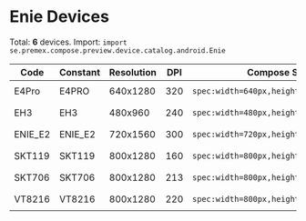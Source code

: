 # Enie Devices

Total: **6** devices. Import: `import se.premex.compose.preview.device.catalog.android.Enie`

| Code | Constant | Resolution | DPI | Compose Spec | Preview Usage |
|------|----------|------------|-----|-------------|---------------|
| E4Pro | E4PRO | 640x1280 | 320 | `spec:width=640px,height=1280px,dpi=320` | `@Preview(device = Enie.E4PRO)` |
| EH3 | EH3 | 480x960 | 240 | `spec:width=480px,height=960px,dpi=240` | `@Preview(device = Enie.EH3)` |
| ENIE_E2 | ENIE_E2 | 720x1560 | 300 | `spec:width=720px,height=1560px,dpi=300` | `@Preview(device = Enie.ENIE_E2)` |
| SKT119 | SKT119 | 800x1280 | 160 | `spec:width=800px,height=1280px,dpi=160` | `@Preview(device = Enie.SKT119)` |
| SKT706 | SKT706 | 800x1280 | 213 | `spec:width=800px,height=1280px,dpi=213` | `@Preview(device = Enie.SKT706)` |
| VT8216 | VT8216 | 800x1280 | 220 | `spec:width=800px,height=1280px,dpi=220` | `@Preview(device = Enie.VT8216)` |

<!-- Generated automatically. Do not edit manually. -->
